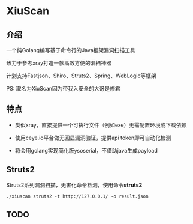 # XiuScan

## 介绍

一个纯Golang编写基于命令行的Java框架漏洞扫描工具

致力于参考xray打造一款高效方便的漏扫神器

计划支持Fastjson、Shiro、Struts2、Spring、WebLogic等框架

PS: 取名为XiuScan因为带我入安全的大哥是修君

## 特点

- 类似xray，直接提供一个可执行文件（例如exe）无需配置环境或下载依赖

- 使用ceye.io平台做无回显漏洞验证，提供api token即可自动化检测

- 将会用golang实现简化版ysoserial，不借助java生成payload

## Struts2

Struts2系列漏洞扫描，无害化命令检测，使用命令**struts2**

```shell
./xiuscan struts2 -t http://127.0.0.1/ -o result.json
```

## TODO